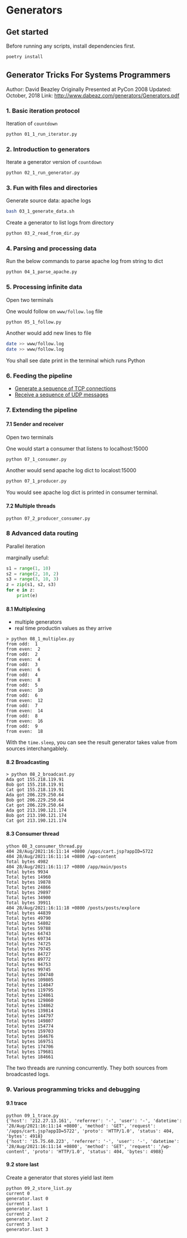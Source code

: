 # Generators

## Get started

Before running any scripts, install dependencies first.

```bash
poetry install
```

## Generator Tricks For Systems Programmers

Author: David Beazley
Originally Presented at PyCon 2008
Updated: October, 2018
Link: http://www.dabeaz.com/generators/Generators.pdf

### 1. Basic iteration protocol

Iteration of `countdown`

```bash
python 01_1_run_iterator.py
```

### 2. Introduction to generators

Iterate a generator version of `countdown`

```bash
python 02_1_run_generator.py
```

### 3. Fun with files and directories

Generate source data: apache logs

```bash
bash 03_1_generate_data.sh
```

Create a generator to list logs from directory

```bash
python 03_2_read_from_dir.py
```

### 4. Parsing and processing data

Run the below commands to parse apache log from string to dict

```bash
python 04_1_parse_apache.py
```

### 5. Processing infinite data

Open two terminals

One would follow on `www/follow.log` file

```bash
python 05_1_follow.py
```

Another would add new lines to file

```bash
date >> www/follow.log
date >> www/follow.log
```

You shall see date print in the terminal which runs Python

### 6. Feeding the pipeline

- [Generate a sequence of TCP connections](./genreceive.py)
- [Receive a sequence of UDP messages](./genmessages.py)

### 7. Extending the pipeline

#### 7.1 Sender and receiver

Open two terminals

One would start a consumer that listens to localhost:15000

```bash
python 07_1_consumer.py
```

Another would send apache log dict to localost:15000

```bash
python 07_1_producer.py
```

You would see apache log dict is printed in consumer terminal.

#### 7.2 Multiple threads

```bash
python 07_2_producer_consumer.py
```

### 8 Advanced data routing

Parallel iteration

marginally useful:

```python
s1 = range(1, 10)
s2 = range(2, 10, 2)
s3 = range(3, 10, 3)
z = zip(s1, s2, s3)
for e in z:
    print(e)
```

#### 8.1 Multiplexing

- multiple generators
- real time productin values as they arrive

```shell
> python 08_1_multiplex.py
from odd:  1
from even:  2
from odd:  2
from even:  4
from odd:  3
from even:  6
from odd:  4
from even:  8
from odd:  5
from even:  10
from odd:  6
from even:  12
from odd:  7
from even:  14
from odd:  8
from even:  16
from odd:  9
from even:  18
```

With the `time.sleep`, you can see the result generator takes value from sources interchangablely.

#### 8.2 Broadcasting

```shell
> python 08_2_broadcast.py
Ada got 155.218.119.91
Bob got 155.218.119.91
Cat got 155.218.119.91
Ada got 206.229.250.64
Bob got 206.229.250.64
Cat got 206.229.250.64
Ada got 213.190.121.174
Bob got 213.190.121.174
Cat got 213.190.121.174
```

#### 8.3 Consumer thread

```shell
ython 08_3_consumer_thread.py
404 28/Aug/2021:16:11:14 +0800 /apps/cart.jsp?appID=5722
404 28/Aug/2021:16:11:14 +0800 /wp-content
Total bytes 4982
404 28/Aug/2021:16:11:17 +0800 /app/main/posts
Total bytes 9934
Total bytes 14960
Total bytes 19878
Total bytes 24866
Total bytes 29897
Total bytes 34900
Total bytes 39911
404 28/Aug/2021:16:11:18 +0800 /posts/posts/explore
Total bytes 44839
Total bytes 49790
Total bytes 54802
Total bytes 59788
Total bytes 64743
Total bytes 69734
Total bytes 74725
Total bytes 79745
Total bytes 84727
Total bytes 89772
Total bytes 94753
Total bytes 99745
Total bytes 104740
Total bytes 109805
Total bytes 114847
Total bytes 119795
Total bytes 124861
Total bytes 129860
Total bytes 134862
Total bytes 139814
Total bytes 144797
Total bytes 149807
Total bytes 154774
Total bytes 159703
Total bytes 164676
Total bytes 169751
Total bytes 174706
Total bytes 179681
Total bytes 184661
```

The two threads are running concurrently. They both sources from broadcasted logs.

### 9. Various programming tricks and debugging

#### 9.1 trace

```shell
python 09_1_trace.py
{'host': '212.27.13.161', 'referrer': '-', 'user': '-', 'datetime': '28/Aug/2021:16:11:14 +0800', 'method': 'GET', 'request': '/apps/cart.jsp?appID=5722', 'proto': 'HTTP/1.0', 'status': 404, 'bytes': 4918}
{'host': '15.75.60.223', 'referrer': '-', 'user': '-', 'datetime': '28/Aug/2021:16:11:14 +0800', 'method': 'GET', 'request': '/wp-content', 'proto': 'HTTP/1.0', 'status': 404, 'bytes': 4988}
```

#### 9.2 store last

Create a generator that stores yield last item

```shell
python 09_2_store_list.py
current 0
generator.last 0
current 1
generator.last 1
current 2
generator.last 2
current 3
generator.last 3
```
